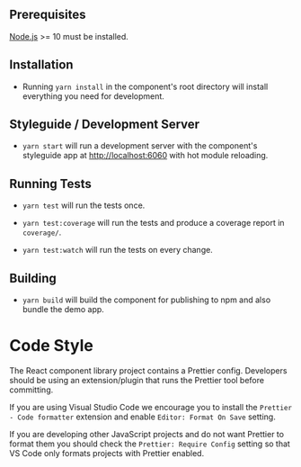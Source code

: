 ## Prerequisites

[Node.js](http://nodejs.org/) >= 10 must be installed.

## Installation

- Running `yarn install` in the component's root directory will install everything you need for development.

## Styleguide / Development Server

- `yarn start` will run a development server with the component's styleguide app at [http://localhost:6060](http://localhost:6060) with hot module reloading.

## Running Tests

- `yarn test` will run the tests once.

- `yarn test:coverage` will run the tests and produce a coverage report in `coverage/`.

- `yarn test:watch` will run the tests on every change.

## Building

- `yarn build` will build the component for publishing to npm and also bundle the demo app.

# Code Style

The React component library project contains a Prettier config.
Developers should be using an extension/plugin that runs the Prettier tool before committing.

If you are using Visual Studio Code we encourage you to install the `Prettier - Code formatter` extension and enable `Editor: Format On Save` setting.

If you are developing other JavaScript projects and do not want Prettier to format them you should check the `Prettier: Require Config` setting so that VS Code only formats projects with Prettier enabled.